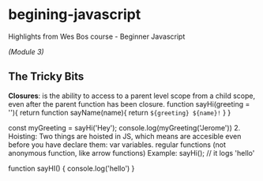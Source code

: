 # begining-javascript
Highlights from Wes Bos course - Beginner Javascript


*(Module 3)*
## **The Tricky Bits** 

**Closures**: is the ability to access to a parent level scope from a child scope, even after the parent function has been closure.
function sayHi(greeting = ''){
  return function sayName(name){
    return `${greeting} ${name}!`
  }
}

const myGreeting = sayHi('Hey');
console.log(myGreeting('Jerome'))
2.  Hoisting: Two things are hoisted in JS, which means are accesible even before you have declare them:
var variables.
regular functions (not anonymous function, like arrow functions)
Example:
sayHi(); // it logs 'hello'

function sayHI() {
   console.log('hello')
}
